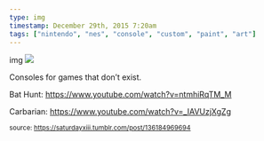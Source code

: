 ```yaml
---
type: img
timestamp: December 29th, 2015 7:20am
tags: ["nintendo", "nes", "console", "custom", "paint", "art"]
---
```

img
<img src="https://saturdayxiii.github.io/media/136184969694.jpg"/>
                                                                                          
Consoles for games that don’t exist.

Bat Hunt: <a href="https://www.youtube.com/watch?v=ntmhiRqTM_M" target="_blank">https://www.youtube.com/watch?v=ntmhiRqTM_M</a>

Carbarian: <a href="https://www.youtube.com/watch?v=_IAVUzjXgZg" target="_blank">https://www.youtube.com/watch?v=_IAVUzjXgZg</a>
 
                                    
                
                
                
                
                                
<small>source: https://saturdayxiii.tumblr.com/post/136184969694</small>